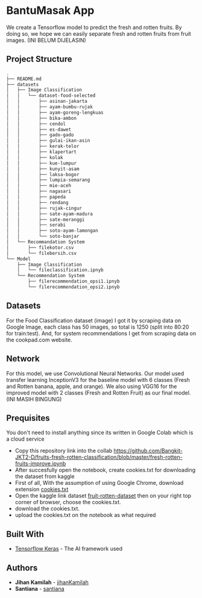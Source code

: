 # BantuMasak App

We create a Tensorflow model to predict the fresh and rotten fruits. By doing so, we hope we can easily separate fresh and rotten fruits from fruit images. (INI BELUM DIJELASIN)

## Project Structure
```bash
.
├── README.md
├── datasets
│   ├── Image Classification
│   │   └── dataset-food-selected
│   │       ├── asinan-jakarta
│   │       ├── ayam-bumbu-rujak
│   │       ├── ayam-goreng-lengkuas
│   │       ├── bika-ambon
│   │       ├── cendol
│   │       ├── es-dawet
│   │       ├── gado-gado
│   │       ├── gulai-ikan-asin
│   │       ├── kerak-telor
│   │       ├── klapertart
│   │       ├── kolak
│   │       ├── kue-lumpur
│   │       ├── kunyit-asam
│   │       ├── laksa-bogor
│   │       ├── lumpia-semarang
│   │       ├── mie-aceh
│   │       ├── nagasari
│   │       ├── papeda
│   │       ├── rendang
│   │       ├── rujak-cingur
│   │       ├── sate-ayam-madura
│   │       ├── sate-meranggi
│   │       ├── serabi
│   │       ├── soto-ayam-lamongan
│   │       └── soto-banjar 
│   └── Recommandation System
│       ├── filekotor.csv
│       └── filebersih.csv
└── Model
    ├── Image Classification
    │   └── fileclassification.ipnyb
    └── Recommendation System
        ├── filerecommendation_opsi1.ipnyb
        └── filerecommendation_opsi2.ipnyb
```

## Datasets
For the Food Classification dataset (image) I got it by scraping data on Google Image, each class has 50 images, so total is 1250 (split into 80:20 for train:test). And, for system recommendations I get from scraping data on the cookpad.com website.



## Network
For this model, we use Convolutional Neural Networks. Our model used transfer learning InceptionV3 for the baseline model with 6 classes (Fresh and Rotten banana, apple, and orange). We also using VGG16 for the improved model with 2 classes (Fresh and Rotten Fruit) as our final model. (INI MASIH BINGUNG)

## Prequisites
You don't need to install anything since its written in Google Colab which is a cloud service
- Copy this repository link into the collab https://github.com/Bangkit-JKT2-D/fruits-fresh-rotten-classification/blob/master/fresh-rotten-fruits-improve.ipynb
- After succesfully open the notebook, create cookies.txt for downloading the dataset from kaggle
- First of all, With the assumption of using Google Chrome, download extension [cookies.txt](https://chrome.google.com/webstore/detail/cookiestxt/njabckikapfpffapmjgojcnbfjonfjfg)
- Open the kaggle link dataset [fruit-rotten-dataset](https://www.kaggle.com/sriramr/fruits-fresh-and-rotten-for-classification) then on your right top corner of browser, choose the cookies.txt.
- download the cookies.txt.
- upload the cookies.txt on the notebook as what required

## Built With
* [Tensorflow Keras](https://www.tensrflow.org) - The AI framework used

## Authors
* **Jihan Kamilah**  - [jihanKamilah](https://github.com/jihanKamilah)
* **Santiana**       - [santiana](https://github.com/...)
